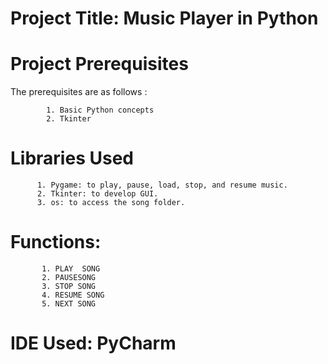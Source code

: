 # Project Title: Music Player in Python

# Project Prerequisites
The prerequisites are as follows :

            1. Basic Python concepts
            2. Tkinter

# Libraries Used
          1. Pygame: to play, pause, load, stop, and resume music.
          2. Tkinter: to develop GUI.
          3. os: to access the song folder.
          
# Functions:
           1. PLAY  SONG
           2. PAUSESONG
           3. STOP SONG
           4. RESUME SONG
           5. NEXT SONG
           
 # IDE Used: PyCharm
